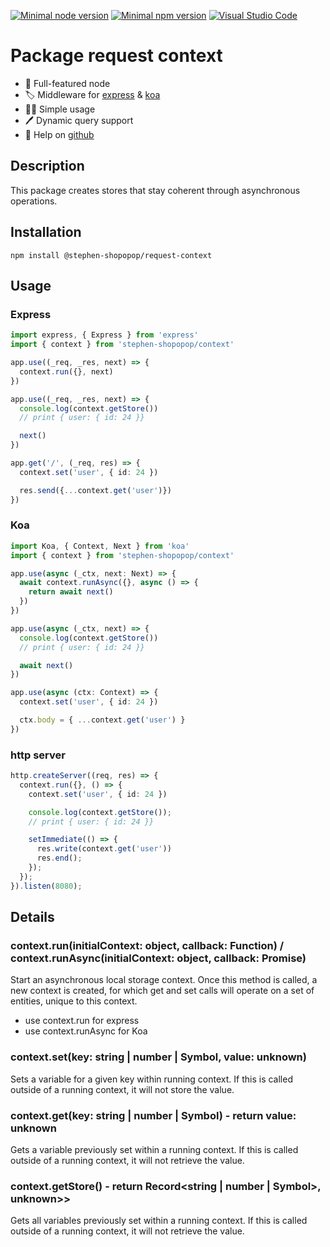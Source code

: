 [![Minimal node version](https://img.shields.io/static/v1?label=node&message=>=18.15.0&logo=node.js&color)](https://nodejs.org/about/releases/)
[![Minimal npm version](https://img.shields.io/static/v1?label=npm&message=>=8.5.5&logo=npm&color)](https://github.com/npm/cli/releases)
[![Visual Studio Code](https://img.shields.io/badge/--007ACC?logo=visual%20studio%20code&logoColor=ffffff)](https://code.visualstudio.com/)

# Package request context

- 🚀 Full-featured node
- 🏷 Middleware for [express](https://expressjs.com/fr/) & [koa](https://koajs.com)
- 🏄‍♀️ Simple usage
- 🖊️ Dynamic query support
- 💬 Help on [github](https://github.com/stephen-shopopop)

## Description

This package creates stores that stay coherent through asynchronous operations.

## Installation

```shell
npm install @stephen-shopopop/request-context
```

## Usage

### Express

```ts
import express, { Express } from 'express'
import { context } from 'stephen-shopopop/context'

app.use((_req, _res, next) => {
  context.run({}, next)
})

app.use((_req, _res, next) => {
  console.log(context.getStore())
  // print { user: { id: 24 }}

  next()
})

app.get('/', (_req, res) => {
  context.set('user', { id: 24 })

  res.send({...context.get('user')})
})
```

### Koa

```ts
import Koa, { Context, Next } from 'koa'
import { context } from 'stephen-shopopop/context'

app.use(async (_ctx, next: Next) => {
  await context.runAsync({}, async () => {
    return await next()
  })
})

app.use(async (_ctx, next) => {
  console.log(context.getStore())
  // print { user: { id: 24 }}

  await next()
})

app.use(async (ctx: Context) => {
  context.set('user', { id: 24 })

  ctx.body = { ...context.get('user') }
})
```

### http server

```ts
http.createServer((req, res) => {
  context.run({}, () => {
    context.set('user', { id: 24 })

    console.log(context.getStore());
    // print { user: { id: 24 }}

    setImmediate(() => {
      res.write(context.get('user'))
      res.end();
    });
  });
}).listen(8080);
```

## Details

### context.run(initialContext: object, callback: Function) / context.runAsync(initialContext: object, callback: Promise<Function>)

Start an asynchronous local storage context. Once this method is called, a new context is created, for which get and set calls will operate on a set of entities, unique to this context.

- use context.run for express
- use context.runAsync for Koa

### context.set(key: string | number | Symbol, value: unknown)

Sets a variable for a given key within running context. If this is called outside of a running context, it will not store the value.

### context.get(key: string | number | Symbol) - return value: unknown

Gets a variable previously set within a running context. If this is called outside of a running context, it will not retrieve the value.

### context.getStore() - return Record<string | number | Symbol>, unknown>>

Gets all variables previously set within a running context. If this is called outside of a running context, it will not retrieve the value.
